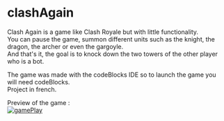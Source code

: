 # clashAgain


Clash Again is a game like Clash Royale but with little functionality.  
You can pause the game, summon different units such as the knight, the dragon, the archer or even the gargoyle.  
And that's it, the goal is to knock down the two towers of the other player who is a bot.  

The game was made with the codeBlocks IDE so to launch the game you will need codeBlocks.  
Project in french.

Preview of the game :  
[![gamePlay](https://img.youtube.com/vi/0G5mg9jkth0/0.jpg)](https://www.youtube.com/watch?v=0G5mg9jkth0&ab_channel=L%C3%A9oH)  
